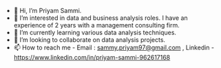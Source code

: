 - 👋 Hi, I’m Priyam Sammi.
- 👀 I’m interested in data and business analysis roles. I have an experience of 2 years with a management consulting firm.
- 🌱 I’m currently learning various data analysis techniques. 
- 💞️ I’m looking to collaborate on data analysis projects.
- 📫 How to reach me - Email : sammy.priyam97@gmail.com , Linkedin - https://www.linkedin.com/in/priyam-sammi-962617168

<!---
sammypriyam97/sammypriyam97 is a ✨ special ✨ repository because its `README.md` (this file) appears on your GitHub profile.
You can click the Preview link to take a look at your changes.
--->
